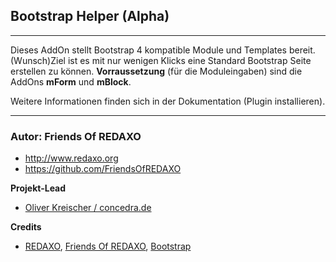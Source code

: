 ## Bootstrap Helper (Alpha)

---

Dieses AddOn stellt Bootstrap 4 kompatible Module und Templates bereit. (Wunsch)Ziel ist es mit nur wenigen Klicks eine Standard Bootstrap Seite erstellen zu können. **Vorraussetzung** (für die Moduleingaben) sind die AddOns **mForm** und **mBlock**.

Weitere Informationen finden sich in der Dokumentation (Plugin installieren).


---

### Autor: Friends Of REDAXO ###

* http://www.redaxo.org
* https://github.com/FriendsOfREDAXO

**Projekt-Lead**

* [Oliver Kreischer / concedra.de](https://concedra.de)

**Credits**


* [REDAXO](https://redaxo.org), [Friends Of REDAXO](https://friendsofredaxo.github.io), [Bootstrap](https://getbootstrap.com)
